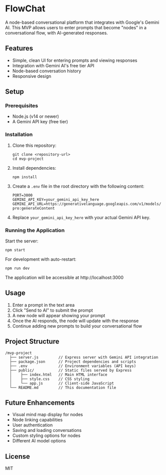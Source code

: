 # FlowChat

A node-based conversational platform that integrates with Google's Gemini AI. This MVP allows users to enter prompts that become "nodes" in a conversational flow, with AI-generated responses.

## Features

- Simple, clean UI for entering prompts and viewing responses
- Integration with Gemini AI's free tier API
- Node-based conversation history
- Responsive design

## Setup

### Prerequisites

- Node.js (v14 or newer)
- A Gemini API key (free tier)

### Installation

1. Clone this repository:
   ```
   git clone <repository-url>
   cd mvp-project
   ```

2. Install dependencies:
   ```
   npm install
   ```

3. Create a `.env` file in the root directory with the following content:
   ```
   PORT=3000
   GEMINI_API_KEY=your_gemini_api_key_here
   GEMINI_API_URL=https://generativelanguage.googleapis.com/v1/models/gemini-pro:generateContent
   ```

4. Replace `your_gemini_api_key_here` with your actual Gemini API key.

### Running the Application

Start the server:
```
npm start
```

For development with auto-restart:
```
npm run dev
```

The application will be accessible at http://localhost:3000

## Usage

1. Enter a prompt in the text area
2. Click "Send to AI" to submit the prompt
3. A new node will appear showing your prompt
4. Once the AI responds, the node will update with the response
5. Continue adding new prompts to build your conversational flow

## Project Structure

```
/mvp-project
  ├── server.js         // Express server with Gemini API integration
  ├── package.json      // Project dependencies and scripts
  ├── .env              // Environment variables (API keys)
  ├── public/           // Static files served by Express
  │    ├── index.html   // Main HTML interface
  │    ├── style.css    // CSS styling
  │    └── app.js       // Client-side JavaScript
  └── README.md         // This documentation file
```

## Future Enhancements

- Visual mind map display for nodes
- Node linking capabilities
- User authentication
- Saving and loading conversations
- Custom styling options for nodes
- Different AI model options

## License

MIT 